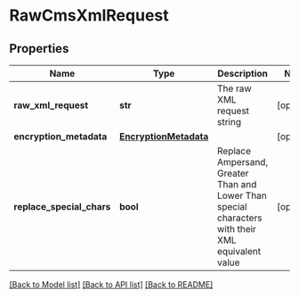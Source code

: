 # RawCmsXmlRequest

## Properties
Name | Type | Description | Notes
------------ | ------------- | ------------- | -------------
**raw_xml_request** | **str** | The raw XML request string | [optional] 
**encryption_metadata** | [**EncryptionMetadata**](EncryptionMetadata.md) |  | [optional] 
**replace_special_chars** | **bool** | Replace Ampersand, Greater Than and Lower Than special characters with their XML equivalent value | [optional] 

[[Back to Model list]](../README.md#documentation-for-models) [[Back to API list]](../README.md#documentation-for-api-endpoints) [[Back to README]](../README.md)

